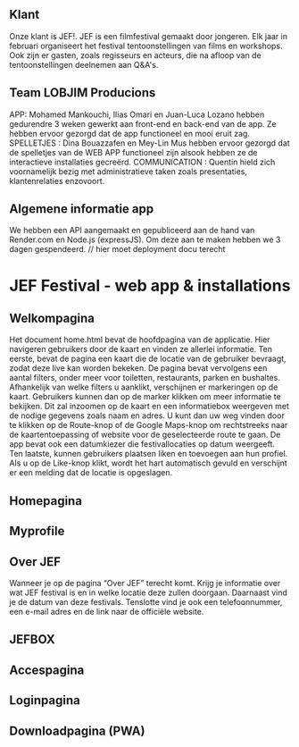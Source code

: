 ## Klant 
Onze klant is JEF!. JEF is een filmfestival gemaakt door jongeren. Elk jaar in februari organiseert het festival tentoonstellingen van films en workshops. Ook zijn er gasten, zoals regisseurs en acteurs, die na afloop van de tentoonstellingen deelnemen aan Q&A's.

## Team LOBJIM Producions
APP: Mohamed Mankouchi, Ilias Omari en Juan-Luca Lozano hebben gedurendre 3 weken gewerkt aan front-end en back-end van de app. Ze hebben ervoor gezorgd dat de app functioneel en mooi eruit zag. 
SPELLETJES : Dina Bouazzafen en Mey-Lin Mus hebben ervoor gezorgd dat de spelletjes van de WEB APP functioneel zijn alsook hebben ze de interactieve installaties gecreërd.
COMMUNICATION : Quentin hield zich voornamelijk bezig met administratieve taken zoals presentaties, klantenrelaties enzovoort.


## Algemene informatie app
We hebben een API aangemaakt en gepubliceerd aan de hand van Render.com en Node.js (expressJS). Om deze aan te maken hebben we 3 dagen gespendeerd. 
// hier moet deployment docu terecht

# JEF Festival - web app & installations

## Welkompagina
Het document home.html bevat de hoofdpagina van de applicatie. Hier navigeren gebruikers door de kaart en vinden ze allerlei informatie. Ten eerste, bevat de pagina een kaart die de locatie van de gebruiker bevraagt, zodat deze live kan worden bekeken. De pagina bevat vervolgens een aantal filters, onder meer voor toiletten, restaurants, parken en bushaltes. Afhankelijk van welke filters u aanklikt, verschijnen er markeringen op de kaart. Gebruikers kunnen dan op de marker klikken om meer informatie te bekijken. Dit zal inzoomen op de kaart en een informatiebox weergeven met de nodige gegevens zoals naam en adres. U kunt dan uw weg vinden door te klikken op de Route-knop of de Google Maps-knop om rechtstreeks naar de kaartentoepassing of website voor de geselecteerde route te gaan. De app bevat ook een datumkiezer die festivallocaties op datum weergeeft. Ten laatste, kunnen gebruikers plaatsen liken en toevoegen aan hun profiel. Als u op de Like-knop klikt, wordt het hart automatisch gevuld en verschijnt er een melding dat de locatie is opgeslagen.

## Homepagina

## Myprofile

## Over JEF
Wanneer je op de pagina “Over JEF” terecht komt. Krijg je informatie over wat JEF festival is en in welke locatie deze zullen doorgaan. Daarnaast vind je de datum van deze festivals. Tenslotte vind je ook een telefoonnummer, een e-mail adres en de link naar de officiële website.
## JEFBOX

## Accespagina

## Loginpagina

## Downloadpagina (PWA)




